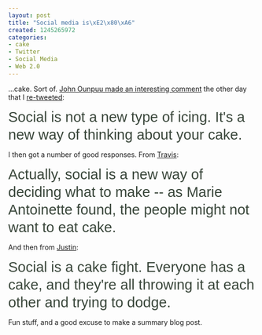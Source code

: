 ```yaml
--- 
layout: post
title: "Social media is\xE2\x80\xA6"
created: 1245265972
categories: 
- cake
- Twitter
- Social Media
- Web 2.0
---
```

<p>&hellip;cake. Sort of. <a href="http://twitter.com/jounpuu/status/2183575825">John Ounpuu made an interesting comment</a> the other day that I <a href="http://twitter.com/bmann/status/2183682445">re-tweeted</a>:</p>
<p><span style="font-family: georgia, sans-serif; font-size: 29px; color: rgb(57, 70, 58); line-height: 36px; ">Social is not a new type of icing. It's a new way of thinking about your cake.</span></p>
<p>I then got a number of good responses. From <a href="http://twitter.com/nep/statuses/2183772128">Travis</a>:</p>
<p><span style="font-family: georgia, sans-serif; font-size: 29px; color: rgb(57, 70, 58); line-height: 36px; ">Actually, social is a new way of deciding what to make -- as Marie Antoinette found, the people might not want to eat cake.</span></p>
<p>And then from <a href="http://twitter.com/hoosteeno/statuses/2184462078">Justin</a>:</p>
<p><span style="font-family: georgia, sans-serif; font-size: 29px; color: rgb(57, 70, 58); line-height: 36px; ">Social is a cake fight. Everyone has a cake, and they're all throwing it at each other and trying to dodge.</span></p>
<p>Fun stuff, and a good excuse to make a summary blog post.</p>
